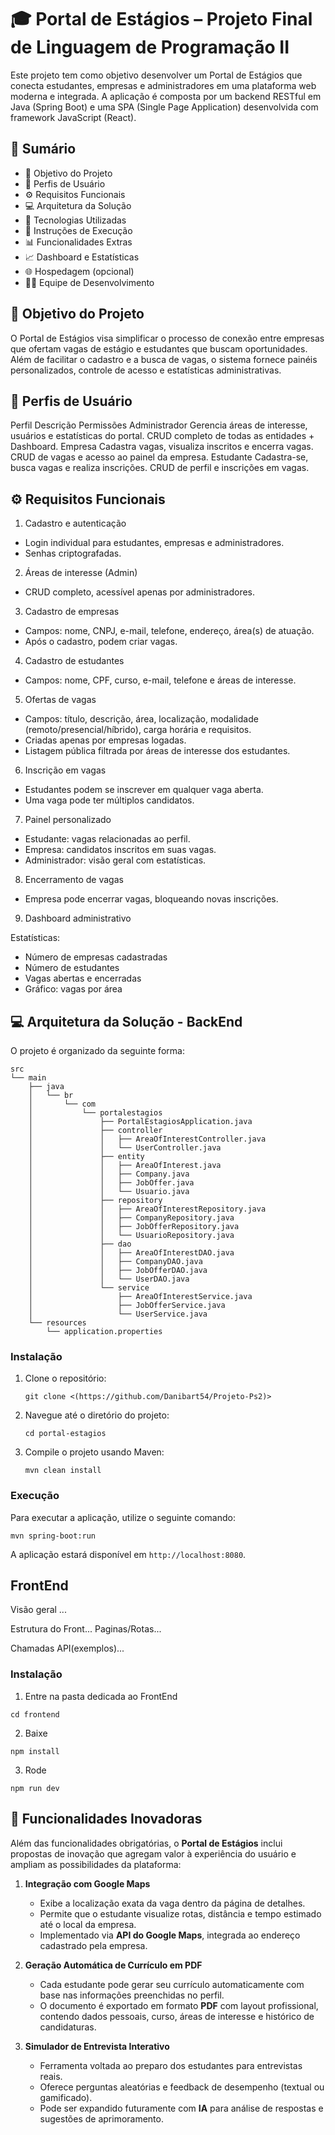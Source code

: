 # 🎓 Portal de Estágios – Projeto Final de Linguagem de Programação II

Este projeto tem como objetivo desenvolver um Portal de Estágios que conecta estudantes, empresas e administradores em uma plataforma web moderna e integrada.
A aplicação é composta por um backend RESTful em Java (Spring Boot) e uma SPA (Single Page Application) desenvolvida com framework JavaScript (React).

## 📘 Sumário
 - 🎯 Objetivo do Projeto
 - 👥 Perfis de Usuário
 - ⚙️ Requisitos Funcionais
 - 💻 Arquitetura da Solução
 - 🧩 Tecnologias Utilizadas
 - 🚀 Instruções de Execução
 - 📊 Funcionalidades Extras
 - 📈 Dashboard e Estatísticas
 - 🌐 Hospedagem (opcional)
 - 🧑‍💻 Equipe de Desenvolvimento


## 🎯 Objetivo do Projeto

O Portal de Estágios visa simplificar o processo de conexão entre empresas que ofertam vagas de estágio e estudantes que buscam oportunidades.
Além de facilitar o cadastro e a busca de vagas, o sistema fornece painéis personalizados, controle de acesso e estatísticas administrativas.

## 👥 Perfis de Usuário
Perfil	Descrição	Permissões
Administrador	Gerencia áreas de interesse, usuários e estatísticas do portal.	CRUD completo de todas as entidades + Dashboard.
Empresa	Cadastra vagas, visualiza inscritos e encerra vagas.	CRUD de vagas e acesso ao painel da empresa.
Estudante	Cadastra-se, busca vagas e realiza inscrições.	CRUD de perfil e inscrições em vagas.

## ⚙️ Requisitos Funcionais
1. Cadastro e autenticação
 - Login individual para estudantes, empresas e administradores.
 - Senhas criptografadas.

2. Áreas de interesse (Admin)
  - CRUD completo, acessível apenas por administradores.

3. Cadastro de empresas
  - Campos: nome, CNPJ, e-mail, telefone, endereço, área(s) de atuação.
  - Após o cadastro, podem criar vagas.

4. Cadastro de estudantes
  - Campos: nome, CPF, curso, e-mail, telefone e áreas de interesse.

5. Ofertas de vagas
 - Campos: título, descrição, área, localização, modalidade (remoto/presencial/híbrido), carga horária e requisitos.
 - Criadas apenas por empresas logadas.
 - Listagem pública filtrada por áreas de interesse dos estudantes.

6. Inscrição em vagas
 - Estudantes podem se inscrever em qualquer vaga aberta.
 - Uma vaga pode ter múltiplos candidatos.

7. Painel personalizado
 - Estudante: vagas relacionadas ao perfil.
 - Empresa: candidatos inscritos em suas vagas.
 - Administrador: visão geral com estatísticas.

8. Encerramento de vagas
 - Empresa pode encerrar vagas, bloqueando novas inscrições.

9. Dashboard administrativo

Estatísticas:
 - Número de empresas cadastradas
 - Número de estudantes
 - Vagas abertas e encerradas
 - Gráfico: vagas por área

## 💻 Arquitetura da Solução - BackEnd
O projeto é organizado da seguinte forma:

```
src
└── main
    ├── java
    │   └── br
    │       └── com
    │           └── portalestagios
    │               ├── PortalEstagiosApplication.java
    │               ├── controller
    │               │   ├── AreaOfInterestController.java
    │               │   └── UserController.java
    │               ├── entity
    │               │   ├── AreaOfInterest.java
    │               │   ├── Company.java
    │               │   ├── JobOffer.java
    │               │   └── Usuario.java
    │               ├── repository
    │               │   ├── AreaOfInterestRepository.java
    │               │   ├── CompanyRepository.java
    │               │   ├── JobOfferRepository.java
    │               │   └── UsuarioRepository.java
    │               ├── dao
    │               │   ├── AreaOfInterestDAO.java
    │               │   ├── CompanyDAO.java
    │               │   ├── JobOfferDAO.java
    │               │   └── UserDAO.java
    │               └── service
    │                   ├── AreaOfInterestService.java
    │                   ├── JobOfferService.java
    │                   └── UserService.java
    └── resources
        └── application.properties
```

### Instalação

1. Clone o repositório:
   ```
   git clone <(https://github.com/Danibart54/Projeto-Ps2)>
   ```

2. Navegue até o diretório do projeto:
   ```
   cd portal-estagios
   ```

3. Compile o projeto usando Maven:
   ```
   mvn clean install
   ```

### Execução

Para executar a aplicação, utilize o seguinte comando:

```
mvn spring-boot:run
```

A aplicação estará disponível em `http://localhost:8080`.

## FrontEnd

Visão geral
...

Estrutura do Front...
Paginas/Rotas...

Chamadas API(exemplos)...

### Instalação 
1. Entre na pasta dedicada ao FrontEnd
```
cd frontend
```
2. Baixe 
```
npm install
```
3. Rode
```
npm run dev
```
## 🧠 Funcionalidades Inovadoras

Além das funcionalidades obrigatórias, o **Portal de Estágios** inclui propostas de inovação que agregam valor à experiência do usuário e ampliam as possibilidades da plataforma:

1. **Integração com Google Maps**
   - Exibe a localização exata da vaga dentro da página de detalhes.  
   - Permite que o estudante visualize rotas, distância e tempo estimado até o local da empresa.  
   - Implementado via **API do Google Maps**, integrada ao endereço cadastrado pela empresa.

2. **Geração Automática de Currículo em PDF**
   - Cada estudante pode gerar seu currículo automaticamente com base nas informações preenchidas no perfil.  
   - O documento é exportado em formato **PDF** com layout profissional, contendo dados pessoais, curso, áreas de interesse e histórico de candidaturas.

3. **Simulador de Entrevista Interativo**
   - Ferramenta voltada ao preparo dos estudantes para entrevistas reais.  
   - Oferece perguntas aleatórias e feedback de desempenho (textual ou gamificado).  
   - Pode ser expandido futuramente com **IA** para análise de respostas e sugestões de aprimoramento.

